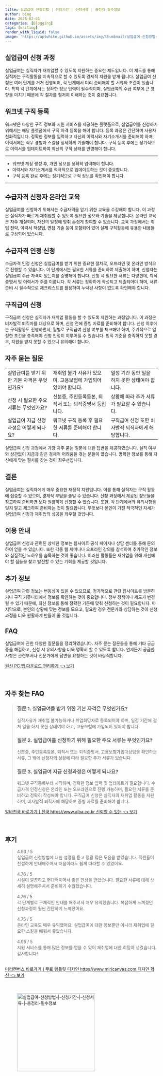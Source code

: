 ```yaml
---
title: 실업급여 신청방법 | 신청기간 | 신청서류 | 총정리 필수정보
author: bing
date: 2025-02-01
categories: [Blogging]
tags: [writing]
render_with_liquid: false
image: 'https://aptwhite.github.io/assets/img/thumbnail/실업급여-신청방법-|-신청기간-|-신청서류-|-총정리-필수정보.webp'
---
```



<h2 id='실업급여_신청_과정'>실업급여 신청 과정</h2>

<p>실업급여는 실직자가 재취업할 수 있도록 지원하는 중요한 제도입니다. 이 제도를 통해 실직자는 구직활동을 지속적으로 할 수 있도록 경제적 지원을 받게 됩니다. 실업급여 신청은 여러 단계를 거쳐 진행되며, 각 단계에서 미리 준비해야 할 서류와 조건이 있습니다. 특히 각 단계에서는 정확한 정보 입력이 필수적이며, 실업급여의 수급 여부에 큰 영향을 미치기 때문에 각 절차를 철저히 이해하는 것이 중요합니다.</p>

<h2 id='워크넷_구직등록'>워크넷 구직 등록</h2>

<p>워크넷은 다양한 구직 정보와 지원 서비스를 제공하는 플랫폼으로, 실업급여를 신청하기 위해서는 해당 플랫폼에서 구직 자격 등록을 해야 합니다. 등록 과정은 간단하며 사용자 친화적입니다. 정확한 정보를 입력하고 자신의 이력서와 자기소개서를 준비해야 하며, 이력서에는 직무 경험과 스킬을 상세하게 기술해야 합니다. 구직 등록 후에는 정기적으로 이력서를 업데이트하여 최신의 구직 상태를 반영해야 합니다.</p>

<hr />

<ul>
    <li>워크넷 계정 생성 후, 개인 정보를 정확히 입력해야 합니다.</li>
    <li>이력서와 자기소개서를 적극적으로 업데이트하는 것이 중요합니다.</li>
    <li>구직 등록 완료 후에는 정기적으로 구직 정보를 확인해야 합니다.</li>
</ul>

<hr />

<h2 id='수급자격_신청자_온라인_교육'>수급자격 신청자 온라인 교육</h2>

<p>실업급여를 신청하기 위해서는 수급자격을 얻기 위한 교육을 수강해야 합니다. 이 과정은 실직자가 빠르게 재취업할 수 있도록 필요한 정보와 기술을 제공합니다. 온라인 교육은 자주 개설되며, 자신의 일정에 맞춰 손쉽게 참여할 수 있습니다. 교육 과정에서는 취업 전략, 이력서 작성법, 면접 기술 등이 포함되어 있어 실제 구직활동에 유용한 내용들로 구성되어 있습니다.</p>

<h2 id='수급자격_인정신청'>수급자격 인정 신청</h2>

<p>수급자격 인정 신청은 실업급여를 받기 위한 중요한 절차로, 오프라인 및 온라인 방식으로 진행할 수 있습니다. 이 단계에서는 필요한 서류를 준비하여 제출해야 하며, 신청자는 실업급여 수급 자격이 있는지를 증명해야 합니다. 신청 시 필요한 서류는 다양한데, 퇴직증명서 및 이력서가 주를 이룹니다. 각 서류는 정확하게 작성되고 제출되어야 하며, 서류 준비 시 필수적으로 체크리스트를 활용하여 누락된 사항이 없도록 확인해야 합니다.</p>

<h2 id='구직급여_신청'>구직급여 신청</h2>

<p>구직급여 신청은 실직자가 재취업 활동을 할 수 있도록 지원하는 과정입니다. 이 과정은 비자발적 퇴직자를 대상으로 하며, 신청 전에 증빙 자료를 준비해야 합니다. 신청 이후에는 구직활동도 진행하면서, 월별로 구직급여 신청 여부를 체크해야 하며, 주기적으로 일정한 조건을 충족해야 신청 인정이 이루어질 수 있습니다. 법적 기준을 충족하지 못할 경우, 지원을 받지 못할 수 있으니 유의해야 합니다.</p>

<h2 id='자주_묻는_질문'>자주 묻는 질문</h2>

<table>
    <tr>
        <td>실업급여를 받기 위한 기본 자격은 무엇인가요?</td>
        <td>재취업 불가 사유가 있으며, 고용보험에 가입되어 있어야 합니다.</td>
        <td>일정 기간 동안 일을 하지 못한 상태여야 합니다.</td>
    </tr>
    <tr>
        <td>신청 시 필요한 주요 서류는 무엇인가요?</td>
        <td>신분증, 주민등록등본, 퇴직서 또는 퇴직증명서 등입니다.</td>
        <td>상황에 따라 추가 서류가 필요할 수 있습니다.</td>
    </tr>
    <tr>
        <td>실업급여 지급 신청과정은 어떻게 되나요?</td>
        <td>워크넷 구직 등록 후 필요한 서류를 준비해야 합니다.</td>
        <td>구직급여 신청 또한 비자발적 퇴직자에게 해당합니다.</td>
    </tr>
</table>

<p>실업급여 신청 과정에서 가장 자주 묻는 질문에 대한 답변을 제공하였습니다. 실직 여부와 상관없이 지금과 같은 경제적 어려움을 겪는 분들이 많습니다. 명확한 정보를 통해 자신에게 맞는 절차를 찾는 것이 최우선입니다.</p>

<h2 id='결론'>결론</h2>

<p>실업급여는 실직자에게 매우 중요한 재정적 지원입니다. 이를 통해 실직자는 구직 활동에 집중할 수 있으며, 경제적 부담을 줄일 수 있습니다. 신청 과정에서 제공된 정보들을 참고하여 준비하면 보다 원활하게 신청할 수 있습니다. 또한, 각 단계에서의 유의사항을 잊지 말고 체크하여 준비하는 것이 필요합니다. 무엇보다 본인이 가진 적극적인 자세가 실업급여 신청과 재취업의 성공을 좌우할 것입니다.</p>

<h2 id='이용_안내'>이용 안내</h2>

<p>실업급여 신청과 관련된 상세한 정보는 웹사이트 공식 페이지나 상담 센터를 통해 문의하여 얻을 수 있습니다. 또한 각종 웹 세미나나 오프라인 강의를 참석하여 추가적인 정보와 실질적인 노하우를 습득하는 것이 좋습니다. 이러한 활동들은 재취업을 위해 개선해야 할 점들을 찾고 발전할 수 있는 기회를 제공할 것입니다.</p>

<h2 id='추가_정보'>추가 정보</h2>

<p>실업급여 관련 정보는 변동성이 있을 수 있으므로, 정기적으로 관련 웹사이트를 방문하거나 구직 커뮤니티에서 정보를 확인하는 것이 중요합니다. 정부 정책이나 제도가 변경될 수 있기 때문에, 최신 정보를 통해 정확한 기준에 맞춰 신청하는 것이 필요합니다. 마지막으로, 본인의 상황에 맞는 정보를 모으고, 필요한 경우 전문가와 상담하는 것이 신청 과정을 더욱 원활하게 만들어 줄 것입니다.</p>

<h2 id='FAQ'>FAQ</h2>

<p>실업급여에 관한 다양한 질문들을 정리하였습니다. 자주 묻는 질문들을 통해 기타 궁금증을 해결하고, 신청 시 유의사항을 더욱 명확히 할 수 있도록 합니다. 언제든지 궁금한 사항은 관련부서나 전문가에게 답변을 요청하는 것이 바람직합니다.</p>


<p><a class="click-button" title="원신 PC 앱 다운로드 편리하게" href="https://aptwhite.github.io/posts/%EC%9B%90%EC%8B%A0-PC-%EC%95%B1-%EB%8B%A4%EC%9A%B4%EB%A1%9C%EB%93%9C-%ED%8E%B8%EB%A6%AC%ED%95%98%EA%B2%8C/" rel="dofollow">원신 PC 앱 다운로드 편리하게 👈 보기</a></p><br>
<h2 id='자주_찾는_FAQ'>자주 찾는 FAQ</h2>
<div itemscope="" itemtype="https://schema.org/FAQPage"> 
<blockquote> 
<div itemscope="" itemprop="mainEntity" itemtype="https://schema.org/Question"> 
<h3 itemprop="name">질문 1. 실업급여를 받기 위한 기본 자격은 무엇인가요?</h3> 
<div itemscope="" itemprop="acceptedAnswer" itemtype="https://schema.org/Answer"> 
<span itemprop="text"> 
<p>실직사유가 재취업 불가능하거나 취업희망자로 등록되어야 하며, 일정 기간에 걸쳐 일을 하지 못한 상태여야 하고, 고용보험에 가입되어 있어야 합니다.</p> 
</span> 
</div> 
</div> 
<div itemscope="" itemprop="mainEntity" itemtype="https://schema.org/Question"> 
<h3 itemprop="name">질문 2. 실업급여를 신청하기 위해 필요한 주요 서류는 무엇인가요?</h3> 
<div itemscope="" itemprop="acceptedAnswer" itemtype="https://schema.org/Answer"> 
<span itemprop="text"> 
<p>신분증, 주민등록등본, 퇴직서 또는 퇴직증명서, 고용보험가입대상임을 확인하는 서류, 그 밖에 신청자의 상황에 따라 필요한 추가 서류가 있습니다.</p> 
</span> 
</div> 
</div> 
<div itemscope="" itemprop="mainEntity" itemtype="https://schema.org/Question"> 
<h3 itemprop="name">질문 3. 실업급여 지급 신청과정은 어떻게 되나요?</h3> 
<div itemscope="" itemprop="acceptedAnswer" itemtype="https://schema.org/Answer"> 
<span itemprop="text"> 
<p>워크넷 구직등록부터 시작하며, 정확한 정보 입력 및 업데이트가 필요합니다. 수급자격 인정신청은 온라인 또는 오프라인으로 진행 가능하며, 필요한 서류를 준비하고 정확히 작성해야 합니다. 구직급여 신청은 실직자의 재취업 활동을 지원하며, 비자발적 퇴직자에 해당하며 증빙 자료를 준비해야 합니다.</p> 
</span> 
</div> 
</div> 
</blockquote> 
</div>
<p><a class="click-button" title="알바천국 바로가기ㅣ전국 https//www.alba.co.kr 신뢰할 수 있는" href="https://aptwhite.github.io/posts/%EC%95%8C%EB%B0%94%EC%B2%9C%EA%B5%AD-%EB%B0%94%EB%A1%9C%EA%B0%80%EA%B8%B0%E3%85%A3%EC%A0%84%EA%B5%AD-httpswww.alba.co.kr-%EC%8B%A0%EB%A2%B0%ED%95%A0-%EC%88%98-%EC%9E%88%EB%8A%94/" rel="dofollow">알바천국 바로가기ㅣ전국 https//www.alba.co.kr 신뢰할 수 있는 👈 보기</a></p><br>
<h2 id='후기'>후기</h2>
<div itemscope itemtype="https://schema.org/Product">
  <blockquote>
  <div itemprop="review" itemscope itemtype="https://schema.org/Review">
      <div itemprop="reviewRating" itemscope itemtype="https://schema.org/Rating"> <span itemprop="ratingValue">4.93</span> / <span itemprop="bestRating">5</span> </div>
      <span itemprop="reviewBody">실업급여 신청방법에 대한 설명을 듣고 정말 많은 도움을 받았습니다. 직원들이 친절하게 안내해주어서 처음이라도 쉽게 따라할 수 있었어요.</span>
  </div>
  <br>
  <div itemprop="review" itemscope itemtype="https://schema.org/Review">
      <div itemprop="reviewRating" itemscope itemtype="https://schema.org/Rating"> <span itemprop="ratingValue">4.76</span> / <span itemprop="bestRating">5</span> </div>
      <span itemprop="reviewBody">시설이 깔끔하고 현대적이어서 좋은 인상을 받았습니다. 필요한 서류에 대해 상세히 설명해주셔서 준비하기 수월했습니다.</span>
  </div>
  <br>
  <div itemprop="review" itemscope itemtype="https://schema.org/Review">
      <div itemprop="reviewRating" itemscope itemtype="https://schema.org/Rating"> <span itemprop="ratingValue">4.76</span> / <span itemprop="bestRating">5</span> </div>
      <span itemprop="reviewBody">각 단계별로 구체적인 안내를 해주셔서 매우 유익했습니다. 복잡하게 느껴졌던 신청과정이 훨씬 간단하게 느껴졌어요.</span>
  </div>
  <br>
  <div itemprop="review" itemscope itemtype="https://schema.org/Review">
      <div itemprop="reviewRating" itemscope itemtype="https://schema.org/Rating"> <span itemprop="ratingValue">4.75</span> / <span itemprop="bestRating">5</span> </div>
      <span itemprop="reviewBody">온라인 교육도 매우 유익했어요. 실업급여에 대한 정보뿐만 아니라 재취업에 필요한 스킬을 배워서 좋았습니다.</span>
  </div>
  <br>
  <div itemprop="review" itemscope itemtype="https://schema.org/Review">
      <div itemprop="reviewRating" itemscope itemtype="https://schema.org/Rating"> <span itemprop="ratingValue">4.95</span> / <span itemprop="bestRating">5</span> </div>
      <span itemprop="reviewBody">지원 서비스를 통해 많은 정보를 얻을 수 있어 재취업에 대한 희망이 생겼습니다. 감사합니다!</span>
  </div>
  <br>
  </blockquote>
</div>
<p><a class="click-button" title="미리캔버스 바로가기ㅣ무료 템플릿 디자인 https//www.miricanvas.com 디자인 혁신" href="https://aptwhite.github.io/posts/%EB%AF%B8%EB%A6%AC%EC%BA%94%EB%B2%84%EC%8A%A4-%EB%B0%94%EB%A1%9C%EA%B0%80%EA%B8%B0%E3%85%A3%EB%AC%B4%EB%A3%8C-%ED%85%9C%ED%94%8C%EB%A6%BF-%EB%94%94%EC%9E%90%EC%9D%B8-httpswww.miricanvas.com-%EB%94%94%EC%9E%90%EC%9D%B8-%ED%98%81%EC%8B%A0/" rel="dofollow">미리캔버스 바로가기ㅣ무료 템플릿 디자인 https//www.miricanvas.com 디자인 혁신 👈 보기</a></p><br>
<figure class="image"><img src="https://aptwhite.github.io/assets/img/thumbnail/실업급여-신청방법-|-신청기간-|-신청서류-|-총정리-필수정보.webp" alt="실업급여-신청방법-|-신청기간-|-신청서류-|-총정리-필수정보" width="256" height="256"></figure>